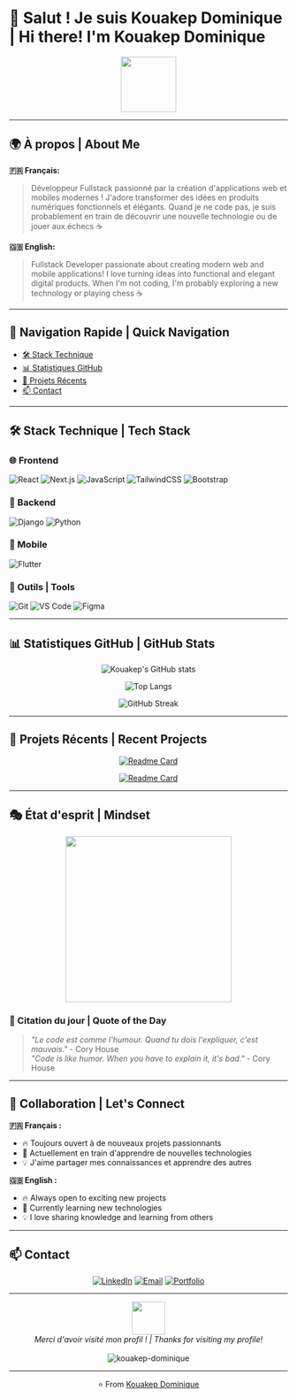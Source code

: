 # 👋 Salut ! Je suis Kouakep Dominique | Hi there! I'm Kouakep Dominique

<div align="center">
  <img src="https://media.giphy.com/media/M9gbBd9nbDrOTu1Mqx/giphy.gif" width="100"/>
</div>

---

## 🌍 À propos | About Me

**🇫🇷 Français:**
> Développeur Fullstack passionné par la création d'applications web et mobiles modernes ! J'adore transformer des idées en produits numériques fonctionnels et élégants. Quand je ne code pas, je suis probablement en train de découvrir une nouvelle technologie ou de jouer aux échecs ☕

**🇬🇧 English:**
> Fullstack Developer passionate about creating modern web and mobile applications! I love turning ideas into functional and elegant digital products. When I'm not coding, I'm probably exploring a new technology or playing chess ☕

---

## 🚀 Navigation Rapide | Quick Navigation

- [🛠️ Stack Technique](#%EF%B8%8F-stack-technique--tech-stack)
- [📊 Statistiques GitHub](#-statistiques-github--github-stats)
- [🌟 Projets Récents](#-projets-récents--recent-projects)
- [📫 Contact](#-contact)

---

## 🛠️ Stack Technique | Tech Stack

### 🌐 Frontend
![React](https://img.shields.io/badge/React-%2320232a.svg?style=for-the-badge&logo=react&logoColor=%2361DAFB)
![Next.js](https://img.shields.io/badge/Next.js-black?style=for-the-badge&logo=next.js&logoColor=white)
![JavaScript](https://img.shields.io/badge/JavaScript-%23323330.svg?style=for-the-badge&logo=javascript&logoColor=%23F7DF1E)
![TailwindCSS](https://img.shields.io/badge/Tailwind_CSS-%2338B2AC.svg?style=for-the-badge&logo=tailwind-css&logoColor=white)
![Bootstrap](https://img.shields.io/badge/Bootstrap-%23563D7C.svg?style=for-the-badge&logo=bootstrap&logoColor=white)

### 🔧 Backend
![Django](https://img.shields.io/badge/Django-%23092E20.svg?style=for-the-badge&logo=django&logoColor=white)
![Python](https://img.shields.io/badge/Python-3670A0?style=for-the-badge&logo=python&logoColor=ffdd54)

### 📱 Mobile
![Flutter](https://img.shields.io/badge/Flutter-%2302569B.svg?style=for-the-badge&logo=flutter&logoColor=white)

### 🔧 Outils | Tools
![Git](https://img.shields.io/badge/Git-%23F05033.svg?style=for-the-badge&logo=git&logoColor=white)
![VS Code](https://img.shields.io/badge/VS%20Code-0078d4.svg?style=for-the-badge&logo=visual-studio-code&logoColor=white)
![Figma](https://img.shields.io/badge/Figma-%23F24E1E.svg?style=for-the-badge&logo=figma&logoColor=white)

---

## 📊 Statistiques GitHub | GitHub Stats

<div align="center">
  
  ![Kouakep's GitHub stats](https://github-readme-stats.vercel.app/api?username=DominiqueDaquin&show_icons=true&theme=radical&hide_border=true&count_private=true)
  
  ![Top Langs](https://github-readme-stats.vercel.app/api/top-langs/?username=DominiqueDaquin&layout=compact&theme=radical&hide_border=true)
  
  ![GitHub Streak](https://github-readme-streak-stats.herokuapp.com/?user=DominiqueDaquin&theme=radical&hide_border=true)

</div>

---

## 🌟 Projets Récents | Recent Projects

<div align="center">
  
  [![Readme Card](https://github-readme-stats.vercel.app/api/pin/?username=DominiqueDaquin&repo=awesome-project&theme=radical&hide_border=true)](https://github.com/DominiqueDaquin/bayisimmob)
  
  [![Readme Card](https://github-readme-stats.vercel.app/api/pin/?username=DominiqueDaquin&repo=another-cool-project&theme=radical&hide_border=true)](https://github.com/DominiqueDaquin/another-cool-project)

</div>

---

## 🎭 État d'esprit | Mindset

<div align="center">
  <img src="https://media.giphy.com/media/26tn33aiTi1jkl6H6/giphy.gif" width="300"/>
</div>

### 💭 Citation du jour | Quote of the Day
> *"Le code est comme l'humour. Quand tu dois l'expliquer, c'est mauvais."* - Cory House  
> *"Code is like humor. When you have to explain it, it's bad."* - Cory House

---

## 🤝 Collaboration | Let's Connect

**🇫🇷 Français :**
- 🔥 Toujours ouvert à de nouveaux projets passionnants
- 🌱 Actuellement en train d'apprendre de nouvelles technologies
- 💡 J'aime partager mes connaissances et apprendre des autres

**🇬🇧 English :**
- 🔥 Always open to exciting new projects
- 🌱 Currently learning new technologies
- 💡 I love sharing knowledge and learning from others

---

## 📫 Contact

<div align="center">
  
  [![LinkedIn](https://img.shields.io/badge/LinkedIn-%230077B5.svg?style=for-the-badge&logo=linkedin&logoColor=white)](www.linkedin.com/in/dakicodeur)
  [![Email](https://img.shields.io/badge/Email-D14836?style=for-the-badge&logo=gmail&logoColor=white)](mailto:kouakepdominique@email.com)
  [![Portfolio](https://img.shields.io/badge/Portfolio-%23000000.svg?style=for-the-badge&logo=vercel&logoColor=white)](https://dakicodeur.com)

</div>

---

<div align="center">
  <img src="https://media.giphy.com/media/LnQjpWaON8nhr21vNW/giphy.gif" width="60">
  <br>
  <i>Merci d'avoir visité mon profil ! | Thanks for visiting my profile!</i>
  <br>
  <br>
  <img src="https://komarev.com/ghpvc/?username=kouakep-dominique&label=Profile%20views&color=0e75b6&style=flat" alt="kouakep-dominique" />
</div>

---

<div align="center">
  ⭐️ From <a href="https://github.com/kouakep-dominique">Kouakep Dominique</a>
</div>
